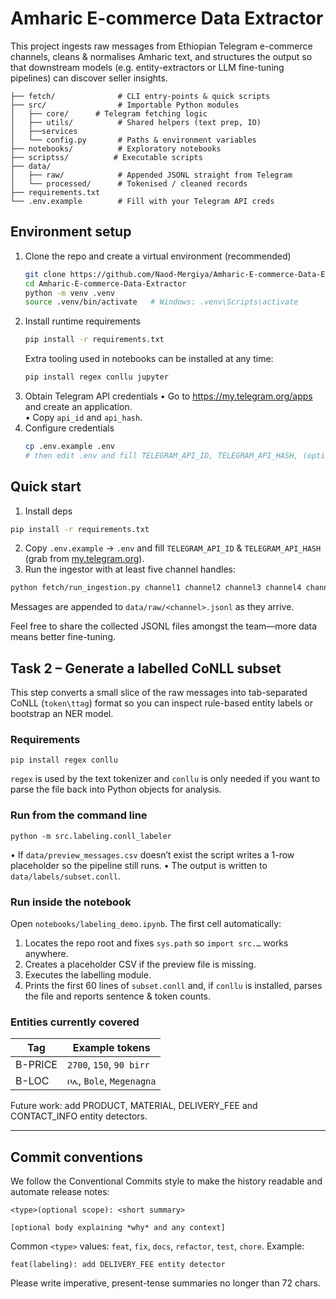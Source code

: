 # Amharic E-commerce Data Extractor
This project ingests raw messages from Ethiopian Telegram e-commerce channels, cleans & normalises Amharic text, and structures the output so that downstream models (e.g. entity-extractors or LLM fine-tuning pipelines) can discover seller insights.

```text
├── fetch/              # CLI entry-points & quick scripts
├── src/                # Importable Python modules
│   ├── core/      # Telegram fetching logic
│   ├── utils/          # Shared helpers (text prep, IO)
│   ├──services 
│   └── config.py       # Paths & environment variables
├── notebooks/          # Exploratory notebooks
├── scriptss/          # Executable scripts
├── data/
│   ├── raw/            # Appended JSONL straight from Telegram
│   └── processed/      # Tokenised / cleaned records
├── requirements.txt
└── .env.example        # Fill with your Telegram API creds
```

## Environment setup
1. Clone the repo and create a virtual environment (recommended)
   ```bash
   git clone https://github.com/Naod-Mergiya/Amharic-E-commerce-Data-Extractor.git
   cd Amharic-E-commerce-Data-Extractor
   python -m venv .venv
   source .venv/bin/activate   # Windows: .venv\Scripts\activate
   ```
2. Install runtime requirements
   ```bash
   pip install -r requirements.txt
   ```
   Extra tooling used in notebooks can be installed at any time:
   ```bash
   pip install regex conllu jupyter
   ```
3. Obtain Telegram API credentials
   • Go to <https://my.telegram.org/apps> and create an application.  
   • Copy `api_id` and `api_hash`.
4. Configure credentials
   ```bash
   cp .env.example .env
   # then edit .env and fill TELEGRAM_API_ID, TELEGRAM_API_HASH, (optional) PHONE_NUMBER
   ```

## Quick start
1. Install deps
```bash
pip install -r requirements.txt
```
2. Copy `.env.example` → `.env` and fill `TELEGRAM_API_ID` & `TELEGRAM_API_HASH` (grab from [my.telegram.org](https://my.telegram.org)).
3. Run the ingestor with at least five channel handles:
```bash
python fetch/run_ingestion.py channel1 channel2 channel3 channel4 channel5
```
Messages are appended to `data/raw/<channel>.jsonl` as they arrive.

Feel free to share the collected JSONL files amongst the team—more data means better fine-tuning.

## Task 2 – Generate a labelled CoNLL subset
This step converts a small slice of the raw messages into tab-separated CoNLL (`token\ttag`) format so you can inspect rule-based entity labels or bootstrap an NER model.

### Requirements
```
pip install regex conllu
```
`regex` is used by the text tokenizer and `conllu` is only needed if you want to parse the file back into Python objects for analysis.

### Run from the command line
```
python -m src.labeling.conll_labeler
```
• If `data/preview_messages.csv` doesn’t exist the script writes a 1-row placeholder so the pipeline still runs.
• The output is written to `data/labels/subset.conll`.

### Run inside the notebook
Open `notebooks/labeling_demo.ipynb`. The first cell automatically:
1. Locates the repo root and fixes `sys.path` so `import src.…` works anywhere.
2. Creates a placeholder CSV if the preview file is missing.
3. Executes the labelling module.
4. Prints the first 60 lines of `subset.conll` and, if `conllu` is installed, parses the file and reports sentence & token counts.

### Entities currently covered
| Tag        | Example tokens            |
|------------|---------------------------|
| B-PRICE    | `2700`, `150`, `90 birr`  |
| B-LOC      | `ቦሌ`, `Bole`, `Megenagna` |

Future work: add PRODUCT, MATERIAL, DELIVERY_FEE and CONTACT_INFO entity detectors.

---

## Commit conventions
We follow the Conventional Commits style to make the history readable and automate release notes:
```
<type>(optional scope): <short summary>

[optional body explaining *why* and any context]
```
Common `<type>` values: `feat`, `fix`, `docs`, `refactor`, `test`, `chore`.  Example:
```
feat(labeling): add DELIVERY_FEE entity detector
```
Please write imperative, present-tense summaries no longer than 72 chars.
